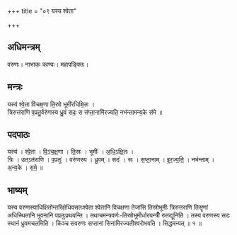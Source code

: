 +++
title = "०९ यस्य श्वेता"

+++
## अधिमन्त्रम्
वरुणः। नाभाकः काण्वः। महापङ्क्तिः।

## मन्त्रः
यस्य॑ श्वे॒ता वि॑चक्ष॒णा ति॒स्रो भूमी॑रधिक्षि॒तः ।  
त्रिरुत्त॑राणि प॒प्रतु॒र्वरु॑णस्य ध्रु॒वं सदः॒ स स॑प्ता॒नामि॑रज्यति॒ नभ॑न्तामन्य॒के स॑मे ॥

## पदपाठः
यस्य॑ । श्वे॒ता । वि॒ऽच॒क्ष॒णा । ति॒स्रः । भूमीः॑ । अ॒धि॒ऽक्षि॒तः ।  
त्रिः । उत्ऽत॑राणि । प॒प्रतुः॑ । वरु॑णस्य । ध्रु॒वम् । सदः॑ । सः । स॒प्ता॒नाम् । इ॒र॒ज्य॒ति॒ । नभ॑न्ताम् । अ॒न्य॒के । स॒मे॒ ॥

## भाष्यम्
यस्य वरुणस्याधिक्षितोन्तरिक्षेधिवसतःश्वेता श्वेतानि विचक्षणा तेजांसि तिस्रोभूमीः त्रिरुत्तराणि तिसॄणां अधिस्थितानि भुवनानि पप्रतुःप्रथयन्ति । तथाचमन्त्रवर्णः-तिस्रोभूमीर्धारयन्त्रीँ रुतद्यूनिति । तस्य वरुणस्य सदः स्थानं ध्रुवमचलमिति । किञ्च सवरुणः सप्तानां सिनामिरज्यतीश्वरोभवति । सिद्धमन्यत् ॥ १ ॥